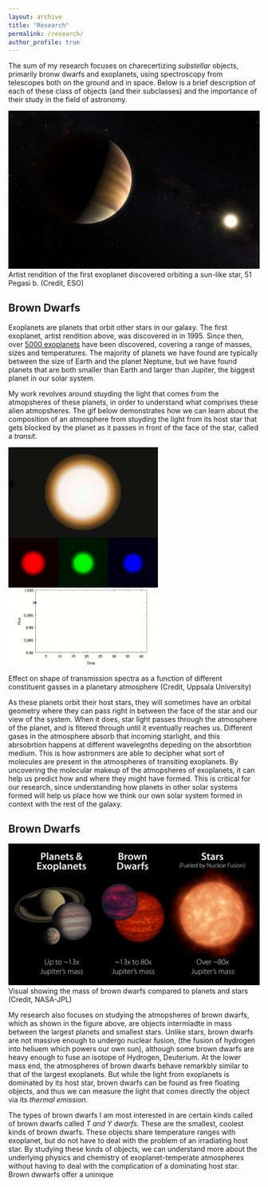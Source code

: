 ```yaml
---
layout: archive
title: "Research"
permalink: /research/
author_profile: true
---  
```


The sum of my research focuses on charecertizing *substellar* objects, primarily bronw dwarfs and exoplanets, using spectroscopy from telescopes both on the ground and in space. Below is a brief description of each of these class of objects (and their subclasses) and the importance of their study in the field of astronomy.


![Exoplanets](../images/51peg.png)
Artist rendition of the first exoplanet discovered orbiting a sun-like star, 51 Pegasi b. (Credit, ESO)

## Brown Dwarfs 


Exoplanets are planets that orbit other stars in our galaxy. The first exoplanet, artist rendition above, was discovered in in 1995. Since then, over [5000 exoplanets](https://exoplanet.eu/plots/) have been discovered, covering a range of masses, sizes and temperatures. The majority of planets we have found are typically between the size of Earth and the planet Neptune, but we have found planets that are both smaller than Earth and larger than Jupiter, the biggest planet in our solar system. 

My work revolves around stuyding the light that comes from the atmopsheres of these planets, in order to understand what comprises these alien atmopsheres. The gif below demonstrates how we can learn about the composition of an atmosphere from stuyding the light from its host star that gets blocked by the planet as it passes in front of the face of the star, called a *transit*.


![Transits](../images/transit.gif)

Effect on shape of transmission spectra as a function of different constituent gasses in a planetary atmosphere (Credit, Uppsala University)

As these planets orbit their host stars, they will sometimes have an orbital geometry where they can pass right in between the face of the star and our view of the system. When it does, star light passes through the atmosphere of the planet, and is fitered through until it eventually reaches us. Different gases in the atmosphere absorb that incoming starlight, and this abrsobrtion happens at different wavelegnths depeding on the absorbtion medium. This is how astronmers are able to decipher what sort of molecules are present in the atmospheres of transiting exoplanets. By uncovering the molecular makeup of the atmopsheres of exoplanets, it can help us predict how and where they might have formed. This is critical for our research, since understanding how planets in other solar systems formed will help us place how we think our own solar system formed in context with the rest of the galaxy.


## Brown Dwarfs 

![browndwarfs](../images/browndwarfs.jpg)
Visual showing the mass of brown dwarfs compared to planets and stars (Credit, NASA-JPL)

My research also focuses on studying the atmopsheres of brown dwarfs, which as shown in the figure above, are objects intermiadte in mass between the largest planets and smallest stars. Unlike stars, brown dwarfs are not massive enough to undergo nuclear fusion, (the fusion of hydrogen into heliuem which powers our own sun), although some brown dwarfs are heavy enough to fuse an isotope of Hydrogen, Deuterium. At the lower mass end, the atmospheres of brown dwarfs behave remarkbly similar to that of the largest exoplanets. But while the light from exoplanets is dominated by its host star, brown dwarfs can be found as free floating objects, and thus we can measure the light that comes directly the object via its *thermal emission*.


The types of brown dwarfs I am most interested in are certain kinds called of brown dwarfs called *T and Y dwarfs*. These are the smallest, coolest kinds of brown dwarfs. These objects share temperature ranges with exoplanet, but do not have to deal with the problem of an irradiating host star. By studying these kinds of objects, we can understand more about the underlying physics and chemistry of exoplanet-temperate atmospheres without having to deal with the complication of a dominating host star. Brown dwwarfs offer a uninique 
